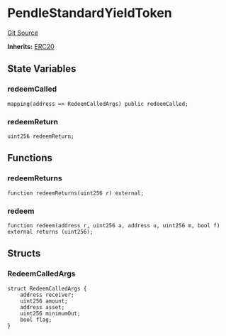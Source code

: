# PendleStandardYieldToken
[Git Source](https://github.com/Swivel-Finance/illuminate/blob/76b26ef748dc63cf89e3fa660df1bda262dcef15/src/mocks/PendleStandardYieldToken.sol)

**Inherits:**
[ERC20](/src/mocks/ERC20.sol/contract.ERC20.md)


## State Variables
### redeemCalled

```solidity
mapping(address => RedeemCalledArgs) public redeemCalled;
```


### redeemReturn

```solidity
uint256 redeemReturn;
```


## Functions
### redeemReturns


```solidity
function redeemReturns(uint256 r) external;
```

### redeem


```solidity
function redeem(address r, uint256 a, address u, uint256 m, bool f) external returns (uint256);
```

## Structs
### RedeemCalledArgs

```solidity
struct RedeemCalledArgs {
    address receiver;
    uint256 amount;
    address asset;
    uint256 minimumOut;
    bool flag;
}
```

